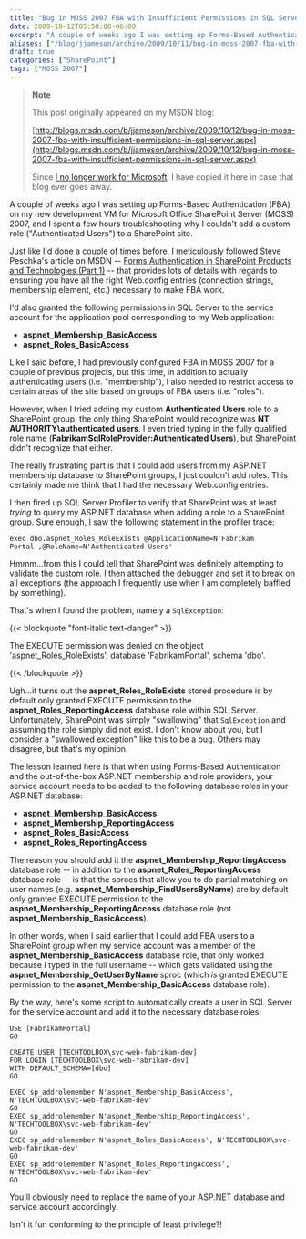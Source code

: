 ```yaml
---
title: "Bug in MOSS 2007 FBA with Insufficient Permissions in SQL Server"
date: 2009-10-12T05:58:00-06:00
excerpt: "A couple of weeks ago I was setting up Forms-Based Authentication (FBA) on my new development VM for Microsoft Office SharePoint Server (MOSS) 2007, and I spent a few hours troubleshooting why I couldn't add a custom role (\"Authenticated Users\") to a..."
aliases: ["/blog/jjameson/archive/2009/10/11/bug-in-moss-2007-fba-with-insufficient-permissions-in-sql-server.aspx", "/blog/jjameson/archive/2009/10/12/bug-in-moss-2007-fba-with-insufficient-permissions-in-sql-server.aspx"]
draft: true
categories: ["SharePoint"]
tags: ["MOSS 2007"]
---
```


> **Note**
>
> This post originally appeared on my MSDN blog:
>
> [http://blogs.msdn.com/b/jjameson/archive/2009/10/12/bug-in-moss-2007-fba-with-insufficient-permissions-in-sql-server.aspx](http://blogs.msdn.com/b/jjameson/archive/2009/10/12/bug-in-moss-2007-fba-with-insufficient-permissions-in-sql-server.aspx)
>
> Since
> [I no longer work for Microsoft](/blog/jjameson/2011/09/02/last-day-with-microsoft),
> I have copied it here in case that blog ever goes away.

A couple of weeks ago I was setting up Forms-Based Authentication (FBA) on my
new development VM for Microsoft Office SharePoint Server (MOSS) 2007, and I
spent a few hours troubleshooting why I couldn't add a custom role
("Authenticated Users") to a SharePoint site.

Just like I'd done a couple of times before, I meticulously followed Steve
Peschka's article on MSDN --
[Forms Authentication in SharePoint Products and Technologies (Part 1)](http://msdn.microsoft.com/en-us/library/bb975136.aspx)
-- that provides lots of details with regards to ensuring you have all the right
Web.config entries (connection strings, membership element, etc.) necessary to
make FBA work.

I'd also granted the following permissions in SQL Server to the service account
for the application pool corresponding to my Web application:

- **aspnet\_Membership\_BasicAccess**
- **aspnet\_Roles\_BasicAccess**

Like I said before, I had previously configured FBA in MOSS 2007 for a couple of
previous projects, but this time, in addition to actually authenticating users
(i.e. "membership"), I also needed to restrict access to certain areas of the
site based on groups of FBA users (i.e. "roles").

However, when I tried adding my custom **Authenticated Users** role to a
SharePoint group, the only thing SharePoint would recognize was **NT
AUTHORITY\authenticated users**. I even tried typing in the fully qualified role
name (**FabrikamSqlRoleProvider:Authenticated Users**), but SharePoint didn't
recognize that either.

The really frustrating part is that I could add users from my ASP.NET membership
database to SharePoint groups, I just couldn't add roles. This certainly made me
think that I had the necessary Web.config entries.

I then fired up SQL Server Profiler to verify that SharePoint was at least
*trying* to query my ASP.NET database when adding a role to a SharePoint group.
Sure enough, I saw the following statement in the profiler trace:

`exec dbo.aspnet_Roles_RoleExists @ApplicationName=N'Fabrikam Portal',@RoleName=N'Authenticated Users'`

Hmmm...from this I could tell that SharePoint was definitely attempting to
validate the custom role. I then attached the debugger and set it to break on
all exceptions (the approach I frequently use when I am completely baffled by
something).

That's when I found the problem, namely a `SqlException`:

{{< blockquote "font-italic text-danger" >}}

The EXECUTE permission was denied on the object 'aspnet\_Roles\_RoleExists',
database 'FabrikamPortal', schema 'dbo'.

{{< /blockquote >}}

Ugh...it turns out the **aspnet\_Roles\_RoleExists** stored procedure is by
default only granted EXECUTE permission to the
**aspnet\_Roles\_ReportingAccess** database role within SQL Server.
Unfortunately, SharePoint was simply "swallowing" that `SqlException` and
assuming the role simply did not exist. I don't know about you, but I consider a
"swallowed exception" like this to be a bug. Others may disagree, but that's my
opinion.

The lesson learned here is that when using Forms-Based Authentication and the
out-of-the-box ASP.NET membership and role providers, your service account needs
to be added to the following database roles in your ASP.NET database:

- **aspnet\_Membership\_BasicAccess**
- **aspnet\_Membership\_ReportingAccess**
- **aspnet\_Roles\_BasicAccess**
- **aspnet\_Roles\_ReportingAccess**

The reason you should add it the **aspnet\_Membership\_ReportingAccess**
database role -- in addition to the **aspnet\_Roles\_ReportingAccess** database
role -- is that the sprocs that allow you to do partial matching on user names
(e.g. **aspnet\_Membership\_FindUsersByName**) are by default only granted
EXECUTE permission to the **aspnet\_Membership\_ReportingAccess** database role
(not **aspnet\_Membership\_BasicAccess**).

In other words, when I said earlier that I could add FBA users to a SharePoint
group when my service account was a member of the
**aspnet\_Membership\_BasicAccess** database role, that only worked because I
typed in the full username -- which gets validated using the
**aspnet\_Membership\_GetUserByName** sproc (which *is* granted EXECUTE
permission to the **aspnet\_Membership\_BasicAccess** database role).

By the way, here's some script to automatically create a user in SQL Server for
the service account and add it to the necessary database roles:

```
USE [FabrikamPortal]
GO

CREATE USER [TECHTOOLBOX\svc-web-fabrikam-dev]
FOR LOGIN [TECHTOOLBOX\svc-web-fabrikam-dev]
WITH DEFAULT_SCHEMA=[dbo]
GO

EXEC sp_addrolemember N'aspnet_Membership_BasicAccess', N'TECHTOOLBOX\svc-web-fabrikam-dev'
GO
EXEC sp_addrolemember N'aspnet_Membership_ReportingAccess', N'TECHTOOLBOX\svc-web-fabrikam-dev'
GO
EXEC sp_addrolemember N'aspnet_Roles_BasicAccess', N'TECHTOOLBOX\svc-web-fabrikam-dev'
GO
EXEC sp_addrolemember N'aspnet_Roles_ReportingAccess', N'TECHTOOLBOX\svc-web-fabrikam-dev'
GO
```

You'll obviously need to replace the name of your ASP.NET database and service
account accordingly.

Isn't it fun conforming to the principle of least privilege?!

